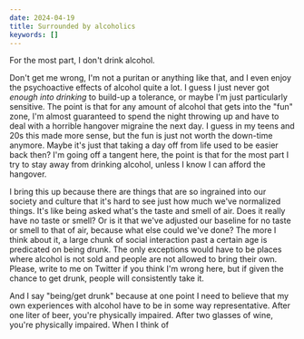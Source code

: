 ```yaml
---
date: 2024-04-19
title: Surrounded by alcoholics
keywords: []
---
```

For the most part, I don't drink alcohol.

Don't get me wrong, I'm not a puritan or anything like that, and I even enjoy the psychoactive effects of alcohol quite a lot. I guess I just never got _enough into drinking_ to build-up a tolerance, or maybe I'm just particularly sensitive. The point is that for any amount of alcohol that gets into the "fun" zone, I'm almost guaranteed to spend the night throwing up and have to deal with a horrible hangover migraine the next day. I guess in my teens and 20s this made more sense, but the fun is just not worth the down-time anymore. Maybe it's just that taking a day off from life used to be easier back then? I'm going off a tangent here, the point is that for the most part I try to stay away from drinking alcohol, unless I know I can afford the hangover.

I bring this up because there are things that are so ingrained into our society and culture that it's hard to see just how much we've normalized things. It's like being asked what's the taste and smell of air. Does it really have no taste or smell? Or is it that we've adjusted our baseline for no taste or smell to that of air, because what else could we've done? The more I think about it, a large chunk of social interaction past a certain age is predicated on being drunk. The only exceptions would have to be places where alcohol is not sold and people are not allowed to bring their own. Please, write to me on Twitter if you think I'm wrong here, but if given the chance to get drunk, people will consistently take it.

And I say "being/get drunk" because at one point I need to believe that my own experiences with alcohol have to be in some way representative. After one liter of beer, you're physically impaired. After two glasses of wine, you're physically impaired. When I think of 
